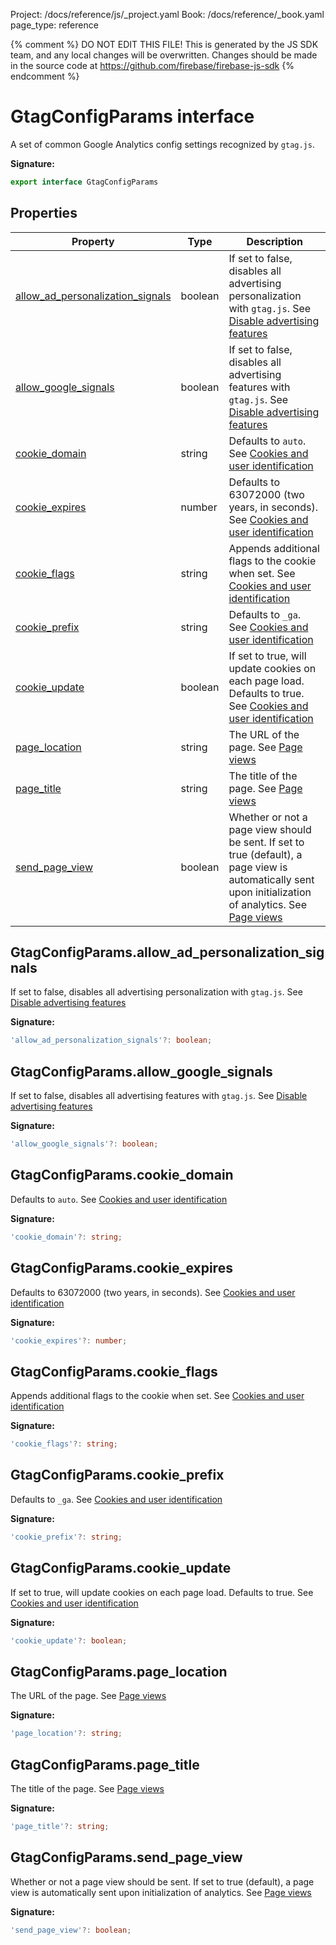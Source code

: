 Project: /docs/reference/js/_project.yaml
Book: /docs/reference/_book.yaml
page_type: reference

{% comment %}
DO NOT EDIT THIS FILE!
This is generated by the JS SDK team, and any local changes will be
overwritten. Changes should be made in the source code at
https://github.com/firebase/firebase-js-sdk
{% endcomment %}

# GtagConfigParams interface
A set of common Google Analytics config settings recognized by `gtag.js`<!-- -->.

<b>Signature:</b>

```typescript
export interface GtagConfigParams 
```

## Properties

|  Property | Type | Description |
|  --- | --- | --- |
|  [allow\_ad\_personalization\_signals](./analytics.gtagconfigparams.md#gtagconfigparamsallow_ad_personalization_signals) | boolean | If set to false, disables all advertising personalization with <code>gtag.js</code>. See [Disable advertising features](https://developers.google.com/analytics/devguides/collection/ga4/display-features) |
|  [allow\_google\_signals](./analytics.gtagconfigparams.md#gtagconfigparamsallow_google_signals) | boolean | If set to false, disables all advertising features with <code>gtag.js</code>. See [Disable advertising features](https://developers.google.com/analytics/devguides/collection/ga4/display-features) |
|  [cookie\_domain](./analytics.gtagconfigparams.md#gtagconfigparamscookie_domain) | string | Defaults to <code>auto</code>. See [Cookies and user identification](https://developers.google.com/analytics/devguides/collection/ga4/cookies-user-id) |
|  [cookie\_expires](./analytics.gtagconfigparams.md#gtagconfigparamscookie_expires) | number | Defaults to 63072000 (two years, in seconds). See [Cookies and user identification](https://developers.google.com/analytics/devguides/collection/ga4/cookies-user-id) |
|  [cookie\_flags](./analytics.gtagconfigparams.md#gtagconfigparamscookie_flags) | string | Appends additional flags to the cookie when set. See [Cookies and user identification](https://developers.google.com/analytics/devguides/collection/ga4/cookies-user-id) |
|  [cookie\_prefix](./analytics.gtagconfigparams.md#gtagconfigparamscookie_prefix) | string | Defaults to <code>_ga</code>. See [Cookies and user identification](https://developers.google.com/analytics/devguides/collection/ga4/cookies-user-id) |
|  [cookie\_update](./analytics.gtagconfigparams.md#gtagconfigparamscookie_update) | boolean | If set to true, will update cookies on each page load. Defaults to true. See [Cookies and user identification](https://developers.google.com/analytics/devguides/collection/ga4/cookies-user-id) |
|  [page\_location](./analytics.gtagconfigparams.md#gtagconfigparamspage_location) | string | The URL of the page. See [Page views](https://developers.google.com/analytics/devguides/collection/ga4/views) |
|  [page\_title](./analytics.gtagconfigparams.md#gtagconfigparamspage_title) | string | The title of the page. See [Page views](https://developers.google.com/analytics/devguides/collection/ga4/views) |
|  [send\_page\_view](./analytics.gtagconfigparams.md#gtagconfigparamssend_page_view) | boolean | Whether or not a page view should be sent. If set to true (default), a page view is automatically sent upon initialization of analytics. See [Page views](https://developers.google.com/analytics/devguides/collection/ga4/views) |

## GtagConfigParams.allow\_ad\_personalization\_signals

If set to false, disables all advertising personalization with `gtag.js`<!-- -->. See [Disable advertising features](https://developers.google.com/analytics/devguides/collection/ga4/display-features)

<b>Signature:</b>

```typescript
'allow_ad_personalization_signals'?: boolean;
```

## GtagConfigParams.allow\_google\_signals

If set to false, disables all advertising features with `gtag.js`<!-- -->. See [Disable advertising features](https://developers.google.com/analytics/devguides/collection/ga4/display-features)

<b>Signature:</b>

```typescript
'allow_google_signals'?: boolean;
```

## GtagConfigParams.cookie\_domain

Defaults to `auto`<!-- -->. See [Cookies and user identification](https://developers.google.com/analytics/devguides/collection/ga4/cookies-user-id)

<b>Signature:</b>

```typescript
'cookie_domain'?: string;
```

## GtagConfigParams.cookie\_expires

Defaults to 63072000 (two years, in seconds). See [Cookies and user identification](https://developers.google.com/analytics/devguides/collection/ga4/cookies-user-id)

<b>Signature:</b>

```typescript
'cookie_expires'?: number;
```

## GtagConfigParams.cookie\_flags

Appends additional flags to the cookie when set. See [Cookies and user identification](https://developers.google.com/analytics/devguides/collection/ga4/cookies-user-id)

<b>Signature:</b>

```typescript
'cookie_flags'?: string;
```

## GtagConfigParams.cookie\_prefix

Defaults to `_ga`<!-- -->. See [Cookies and user identification](https://developers.google.com/analytics/devguides/collection/ga4/cookies-user-id)

<b>Signature:</b>

```typescript
'cookie_prefix'?: string;
```

## GtagConfigParams.cookie\_update

If set to true, will update cookies on each page load. Defaults to true. See [Cookies and user identification](https://developers.google.com/analytics/devguides/collection/ga4/cookies-user-id)

<b>Signature:</b>

```typescript
'cookie_update'?: boolean;
```

## GtagConfigParams.page\_location

The URL of the page. See [Page views](https://developers.google.com/analytics/devguides/collection/ga4/views)

<b>Signature:</b>

```typescript
'page_location'?: string;
```

## GtagConfigParams.page\_title

The title of the page. See [Page views](https://developers.google.com/analytics/devguides/collection/ga4/views)

<b>Signature:</b>

```typescript
'page_title'?: string;
```

## GtagConfigParams.send\_page\_view

Whether or not a page view should be sent. If set to true (default), a page view is automatically sent upon initialization of analytics. See [Page views](https://developers.google.com/analytics/devguides/collection/ga4/views)

<b>Signature:</b>

```typescript
'send_page_view'?: boolean;
```
